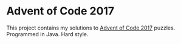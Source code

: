 # Advent of Code 2017

This project contains my solutions to [Advent of Code 2017](http://adventofcode.com/2017) puzzles.
Programmed in Java. Hard style.
